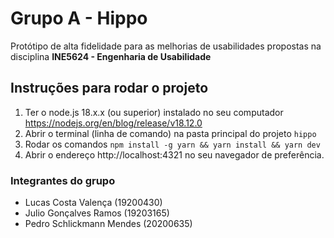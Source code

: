 # Grupo A - Hippo
Protótipo de alta fidelidade para as melhorias de usabilidades propostas na disciplina **INE5624 - Engenharia de Usabilidade**

## Instruções para rodar o projeto
1. Ter o node.js 18.x.x (ou superior) instalado no seu computador https://nodejs.org/en/blog/release/v18.12.0
2. Abrir o terminal (linha de comando) na pasta principal do projeto `hippo`
3. Rodar os comandos `npm install -g yarn && yarn install && yarn dev`
4. Abrir o endereço http://localhost:4321 no seu navegador de preferência.

### Integrantes do grupo
- Lucas Costa Valença (19200430) 
- Julio Gonçalves Ramos (19203165) 
- Pedro Schlickmann Mendes (20200635)
